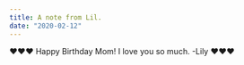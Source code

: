 ```yaml
---
title: A note from Lil.
date: "2020-02-12"
---
```


♥️♥️♥️ Happy Birthday Mom! I love you so much.  -Lily ♥️♥️♥️